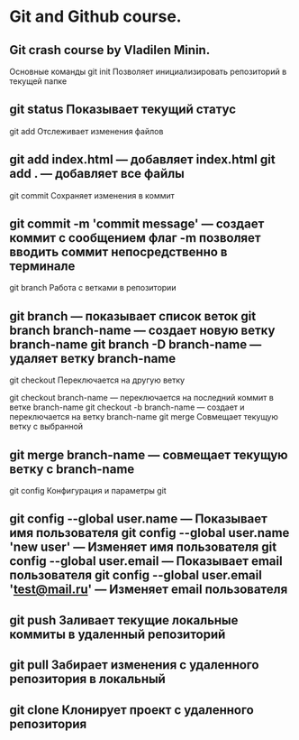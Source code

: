 # Git and Github course.

Git crash course by Vladilen Minin.
-------------------------------------------------
Основные команды
git init
Позволяет инициализировать репозиторий в текущей папке

git status
Показывает текущий статус
-------------------------------------------------
git add
Отслеживает изменения файлов

git add index.html — добавляет index.html
git add . — добавляет все файлы
-------------------------------------------------
git commit
Сохраняет изменения в коммит

git commit -m 'commit message' — создает коммит с сообщением
флаг -m позволяет вводить соммит непосредственно в терминале
-------------------------------------------------
git branch
Работа с ветками в репозитории

git branch — показывает список веток
git branch branch-name — создает новую ветку branch-name
git branch -D branch-name — удаляет ветку branch-name
-------------------------------------------------
git checkout
Переключается на другую ветку

git checkout branch-name — переключается на последний коммит в ветке branch-name
git checkout -b branch-name — создает и переключается на ветку branch-name
git merge
Совмещает текущую ветку с выбранной

git merge branch-name — совмещает текущую ветку с branch-name
-------------------------------------------------
git config
Конфигурация и параметры git

git config --global user.name — Показывает имя пользователя
git config --global user.name 'new user' — Изменяет имя пользователя
git config --global user.email — Показывает email пользователя
git config --global user.email 'test@mail.ru' — Изменяет email пользователя
-------------------------------------------------
git push
Заливает текущие локальные коммиты в удаленный репозиторий
-------------------------------------------------
git pull
Забирает изменения с удаленного репозитория в локальный
-------------------------------------------------
git clone
Клонирует проект с удаленного репозитория
-------------------------------------------------